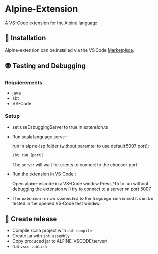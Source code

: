 Alpine-Extension
============

A VS-Code extension for the Alpine language

## 💾 Installation

Alpine-extension can be installed via the VS Code [Marketplace](https://marketplace.visualstudio.com/items?itemName=alpine-vscode.alpine-vscode).

## 👽 Testing and Debugging

### Requierements
* java
* sbt
* VS-Code

### Setup
* set useDebuggingServer to true in extension.ts

* Run scala language server :
  
    run in alpine-lsp folder (without paramter to use default 5007 port):
    ```scala
    sbt run [port]
    ```
    The server will wait for clients to connect to the choosen port

* Run the extension in VS-Code :
  
    Open alpine-vscode in a VS-Code window
    Press ^f5 to run without debugging
    the extension will try to connect to a server on port 5007

* The extension is now connected to the language server and it can be tested in the opened VS-Code test window

## 🐣 Create release
* Compile scala project with ```sbt compile```
* Create jar with ```sbt assembly```
* Copy produced jar to ALPINE-VSCODE/server/
* run ```vsce publish```
